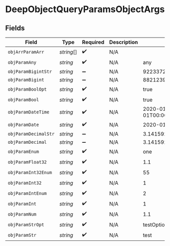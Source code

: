 # DeepObjectQueryParamsObjectArgs


## Fields

| Field                          | Type                           | Required                       | Description                    | Example                        |
| ------------------------------ | ------------------------------ | ------------------------------ | ------------------------------ | ------------------------------ |
| `objArrParamArr`               | *string*[]                     | :heavy_check_mark:             | N/A                            |                                |
| `objParamAny`                  | *string*                       | :heavy_check_mark:             | N/A                            | any                            |
| `objParamBigintStr`            | *string*                       | :heavy_minus_sign:             | N/A                            | 9223372036854775808            |
| `objParamBigint`               | *string*                       | :heavy_minus_sign:             | N/A                            | 8821239038968084               |
| `objParamBoolOpt`              | *string*                       | :heavy_check_mark:             | N/A                            | true                           |
| `objParamBool`                 | *string*                       | :heavy_check_mark:             | N/A                            | true                           |
| `objParamDateTime`             | *string*                       | :heavy_check_mark:             | N/A                            | 2020-01-01T00:00:00.000000001Z |
| `objParamDate`                 | *string*                       | :heavy_check_mark:             | N/A                            | 2020-01-01                     |
| `objParamDecimalStr`           | *string*                       | :heavy_minus_sign:             | N/A                            | 3.14159265358979344719667586   |
| `objParamDecimal`              | *string*                       | :heavy_minus_sign:             | N/A                            | 3.141592653589793              |
| `objParamEnum`                 | *string*                       | :heavy_check_mark:             | N/A                            | one                            |
| `objParamFloat32`              | *string*                       | :heavy_check_mark:             | N/A                            | 1.1                            |
| `objParamInt32Enum`            | *string*                       | :heavy_check_mark:             | N/A                            | 55                             |
| `objParamInt32`                | *string*                       | :heavy_check_mark:             | N/A                            | 1                              |
| `objParamIntEnum`              | *string*                       | :heavy_check_mark:             | N/A                            | 2                              |
| `objParamInt`                  | *string*                       | :heavy_check_mark:             | N/A                            | 1                              |
| `objParamNum`                  | *string*                       | :heavy_check_mark:             | N/A                            | 1.1                            |
| `objParamStrOpt`               | *string*                       | :heavy_check_mark:             | N/A                            | testOptional                   |
| `objParamStr`                  | *string*                       | :heavy_check_mark:             | N/A                            | test                           |